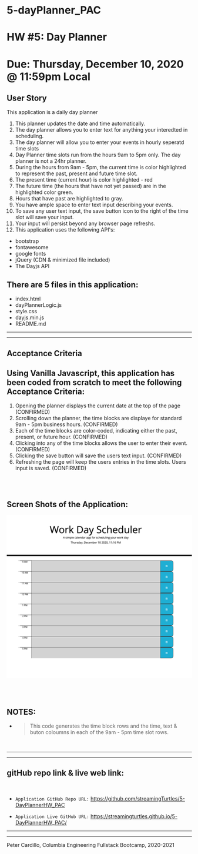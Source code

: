 # 5-dayPlanner_PAC
# HW #5: Day Planner
# Due: Thursday, December 10, 2020 @ 11:59pm Local

## User Story
This application is a daily day planner
1. This planner updates the date and time automatically.
2. The day planner allows you to enter text for anything your interedted in scheduling.
3. The day planner will allow you to enter your events in hourly seperatd time slots
4. Day Planner time slots run from the hours 9am to 5pm only.  The day planner is not a 24hr planner.
5. During the hours from 9am - 5pm, the current time is color highlighted to represent the past, present and future time slot.
6. The present time (current hour) is color highlighted - red
7. The future time (the hours that have not yet passed) are in the highlighted color green.
8. Hours that have past are highlighted to gray.
9. You have ample space to enter text input describing your events.
10. To save any user text input, the save button icon to the right of the time slot will save your input.
11. Your input will persist beyond any browser page refreshs.
12. This application uses the following API's: 

* bootstrap
* fontawesome
* google fonts
* jQuery (CDN & minimized file included)
* The Dayjs API 


## There are 5 files in this application:
* index.html
* dayPlannerLogic.js
* style.css
* dayjs.min.js  
* README.md
  

---
---
## Acceptance Criteria

## Using Vanilla Javascript, this application has been coded from scratch to meet the following Acceptance Criteria:
1. Opening the planner displays the current date at the top of the page (CONFIRMED)
2. Scrolling down the planner, the time blocks are displaye for standard 9am - 5pm business hours. (CONFIRMED)
3. Each of the time blocks are color-coded, indicating either the past, present, or future hour. (CONFIRMED)
4. Clicking into any of the time blocks allows the user to enter their event. (CONFIRMED)
5. Clicking the save button will save the users text input. (CONFIRMED)
6. Refreshing the page will keep the users entries in the time slots.  Users input is saved. (CONFIRMED)


<br/>
<br/>

## Screen Shots of the Application:
![Code Quiz screenShots](dayPlanner-Screenshot-1.png)


<br/>
<br/>


## NOTES:
* > This code generates the time block rows and the time, text & buton coloumns in each of the 9am - 5pm time slot rows.
<br/>


---
---
## gitHub repo link & live web link:
<br/>

* `Application GitHub Repo URL:`
https://github.com/streamingTurtles/5-DayPlannerHW_PAC 

* `Application Live GitHub URL:`  https://streamingturtles.github.io/5-DayPlannerHW_PAC/



- - -
- - -
Peter Cardillo, Columbia Engineering Fullstack Bootcamp, 2020-2021